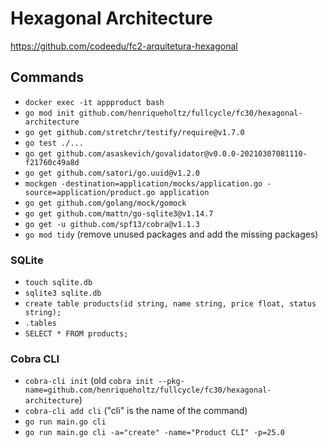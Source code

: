 # Hexagonal Architecture

https://github.com/codeedu/fc2-arquitetura-hexagonal

## Commands

- `docker exec -it appproduct bash`
- `go mod init github.com/henriqueholtz/fullcycle/fc30/hexagonal-architecture`
- `go get github.com/stretchr/testify/require@v1.7.0`
- `go test ./...`
- `go get github.com/asaskevich/govalidator@v0.0.0-20210307081110-f21760c49a8d`
- `go get github.com/satori/go.uuid@v1.2.0`
- `mockgen -destination=application/mocks/application.go -source=application/product.go application`
- `go get github.com/golang/mock/gomock`
- `go get github.com/mattn/go-sqlite3@v1.14.7`
- `go get -u github.com/spf13/cobra@v1.1.3`
- `go mod tidy` (remove unused packages and add the missing packages)

### SQLite

- `touch sqlite.db`
- `sqlite3 sqlite.db`
- `create table products(id string, name string, price float, status string);`
- `.tables`
- `SELECT * FROM products;`

### Cobra CLI

- `cobra-cli init` (old `cobra init --pkg-name=github.com/henriqueholtz/fullcycle/fc30/hexagonal-architecture`)
- `cobra-cli add cli` ("cli" is the name of the command)
- `go run main.go cli`
- `go run main.go cli -a="create" -name="Product CLI" -p=25.0`
